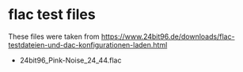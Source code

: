 # flac test files

These files were taken from https://www.24bit96.de/downloads/flac-testdateien-und-dac-konfigurationen-laden.html
- 24bit96_Pink-Noise_24_44.flac
  
